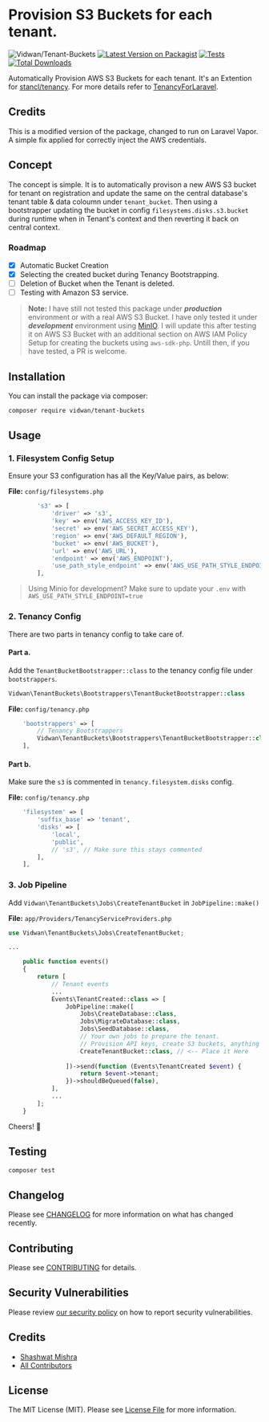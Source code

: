 # Provision S3 Buckets for each tenant.
![Vidwan/Tenant-Buckets](https://banners.beyondco.de/Tenant%20Buckets.png?theme=dark&packageManager=composer+require&packageName=vidwan%2Ftenant-buckets&pattern=circuitBoard&style=style_1&description=Provision+S3+Buckets+for+tenants.&md=1&showWatermark=0&fontSize=100px&images=collection)
[![Latest Version on Packagist](https://img.shields.io/packagist/v/vidwan/tenant-buckets.svg?style=flat-square)](https://packagist.org/packages/vidwan/tenant-buckets)
[![Tests](https://github.com/vidwanco/tenant-buckets/actions/workflows/run-tests.yml/badge.svg?branch=main)](https://github.com/vidwanco/tenant-buckets/actions/workflows/run-tests.yml)
[![Total Downloads](https://img.shields.io/packagist/dt/vidwan/tenant-buckets.svg?style=flat-square)](https://packagist.org/packages/vidwan/tenant-buckets)

Automatically Provision AWS S3 Buckets for each tenant. It's an Extention for [stancl/tenancy](https://github.com/stancl/tenancy). For more details refer to [TenancyForLaravel](https://tenancyforlaravel.com/).

## Credits

This is a modified version of the package, changed to run on Laravel Vapor. A simple fix applied for correctly inject the AWS credentials.

## Concept

The concept is simple. It is to automatically provison a new AWS S3 bucket for tenant on registration and update the same on the central database's tenant table & data coloumn under `tenant_bucket`.
Then using a bootstrapper updating the bucket in config `filesystems.disks.s3.bucket` during runtime when in Tenant's context and then reverting it back on central context.

### Roadmap

- [x] Automatic Bucket Creation
- [x] Selecting the created bucket during Tenancy Bootstrapping.
- [ ] Deletion of Bucket when the Tenant is deleted.
- [ ] Testing with Amazon S3 service.

> **Note:** I have still not tested this package under ***production*** environment or with a real AWS S3 Bucket. I have only tested it under ***development*** environment using [MinIO](https://min.io/). I will update this after testing it on AWS S3 Bucket with an additional section on AWS IAM Policy Setup for creating the buckets using `aws-sdk-php`. Untill then, if you have tested, a PR is welcome.

## Installation

You can install the package via composer:

```bash
composer require vidwan/tenant-buckets
```

## Usage

### 1. Filesystem Config Setup

Ensure your S3 configuration has all the Key/Value pairs, as below:

**File:** `config/filesystems.php` 
```php
        's3' => [
            'driver' => 's3',
            'key' => env('AWS_ACCESS_KEY_ID'),
            'secret' => env('AWS_SECRET_ACCESS_KEY'),
            'region' => env('AWS_DEFAULT_REGION'),
            'bucket' => env('AWS_BUCKET'),
            'url' => env('AWS_URL'),
            'endpoint' => env('AWS_ENDPOINT'),
            'use_path_style_endpoint' => env('AWS_USE_PATH_STYLE_ENDPOINT', false),
        ],

```
> Using Minio for development? Make sure to update your `.env` with `AWS_USE_PATH_STYLE_ENDPOINT=true`

### 2. Tenancy Config

There are two parts in tenancy config to take care of.
#### Part **a**.

Add the `TenantBucketBootstrapper::class` to the tenancy config file under `bootstrappers`.

```php
Vidwan\TenantBuckets\Bootstrappers\TenantBucketBootstrapper::class
```

**File:** `config/tenancy.php`
```php
    'bootstrappers' => [
        // Tenancy Bootstrappers
        Vidwan\TenantBuckets\Bootstrappers\TenantBucketBootstrapper::class,
    ],
```

#### Part **b**.

Make sure the `s3` is commented in `tenancy.filesystem.disks` config.

**File:** `config/tenancy.php`
```php
    'filesystem' => [
        'suffix_base' => 'tenant',
        'disks' => [
            'local',
            'public',
            // 's3', // Make sure this stays commented
        ],
    ],
```

### 3. Job Pipeline

Add `Vidwan\TenantBuckets\Jobs\CreateTenantBucket` in `JobPipeline::make()`

**File:** `app/Providers/TenancyServiceProviders.php`
```php
use Vidwan\TenantBuckets\Jobs\CreateTenantBucket;

...

    public function events()
    {
        return [
            // Tenant events
            ...
            Events\TenantCreated::class => [
                JobPipeline::make([
                    Jobs\CreateDatabase::class,
                    Jobs\MigrateDatabase::class,
                    Jobs\SeedDatabase::class,
                    // Your own jobs to prepare the tenant.
                    // Provision API keys, create S3 buckets, anything you want!
                    CreateTenantBucket::class, // <-- Place it Here
					
                ])->send(function (Events\TenantCreated $event) {
                    return $event->tenant;
                })->shouldBeQueued(false),
            ],
            ...
        ];
    }
```

Cheers! 🥳
## Testing

```bash
composer test
```

## Changelog

Please see [CHANGELOG](CHANGELOG.md) for more information on what has changed recently.

## Contributing

Please see [CONTRIBUTING](.github/CONTRIBUTING.md) for details.

## Security Vulnerabilities

Please review [our security policy](../../security/policy) on how to report security vulnerabilities.

## Credits

- [Shashwat Mishra](https://github.com/secrethash)
- [All Contributors](../../contributors)

## License

The MIT License (MIT). Please see [License File](LICENSE.md) for more information.
